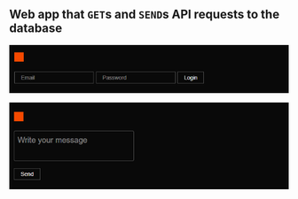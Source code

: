 ## Web app that `GET`s and `SEND`s API requests to the database

![login](https://github.com/heartpost/web/blob/main/src/lib/assets/1.png?raw=true)

![email](https://github.com/heartpost/web/blob/main/src/lib/assets/2.png?raw=true)
